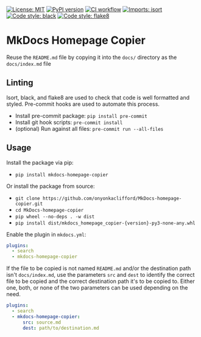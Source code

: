 [![License: MIT](https://img.shields.io/badge/license-MIT-green.svg)](https://github.com/onyonkaclifford/MkDocs-homepage-copier/blob/main/LICENSE)
[![PyPI version](https://badge.fury.io/py/mkdocs-homepage-copier.svg)](https://pypi.org/project/mkdocs-homepage-copier/)
[![CI workflow](https://github.com/onyonkaclifford/MkDocs-homepage-copier/actions/workflows/CI.yml/badge.svg?branch=main)](https://github.com/onyonkaclifford/MkDocs-homepage-copier/actions/workflows/CI.yml)
[![Imports: isort](https://img.shields.io/badge/%20imports-isort-%231674b1?style=flat&labelColor=ef8336)](https://pycqa.github.io/isort/)
[![Code style: black](https://img.shields.io/badge/code%20style-black-000000.svg)](https://github.com/psf/black)
[![Code style: flake8](https://img.shields.io/badge/code%20style-flake8-orange.svg)](https://github.com/pycqa/flake8)

# MkDocs Homepage Copier

Reuse the `README.md` file by copying it into the `docs/` directory as the `docs/index.md` file

## Linting

Isort, black, and flake8 are used to check that code is well formatted and styled. Pre-commit hooks are used to automate
this process.

- Install pre-commit package: `pip install pre-commit`
- Install git hook scripts: `pre-commit install`
- (optional) Run against all files: `pre-commit run --all-files`


## Usage

Install the package via pip:

- `pip install mkdocs-homepage-copier`

Or install the package from source:

- `git clone https://github.com/onyonkaclifford/MkDocs-homepage-copier.git`
- `cd MkDocs-homepage-copier`
- `pip wheel --no-deps . -w dist`
- `pip install dist/mkdocs_homepage_copier-{version}-py3-none-any.whl`

Enable the plugin in `mkdocs.yml`:

```yaml
plugins:
  - search
  - mkdocs-homepage-copier
```

If the file to be copied is not named `README.md` and/or the destination path isn't `docs/index.md`, use the parameters
`src` and `dest` to identify the correct file to be copied and the correct destination path it's to be copied to. Either
one, both, or none of the two parameters can be used depending on the need.

```yaml
plugins:
  - search
  - mkdocs-homepage-copier:
      src: source.md
      dest: path/to/destination.md
```
